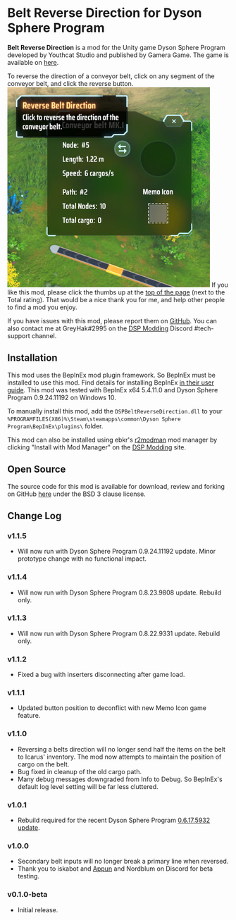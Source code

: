 # Belt Reverse Direction for Dyson Sphere Program

**Belt Reverse Direction** is a mod for the Unity game Dyson Sphere Program developed by Youthcat Studio and published by Gamera Game.  The game is available on [here](https://store.steampowered.com/app/1366540/Dyson_Sphere_Program/).

To reverse the direction of a conveyor belt, click on any segment of the conveyor belt, and click the reverse button.
![Reverse Button image](https://raw.githubusercontent.com/GreyHak/dsp-belt-reverse/master/ReverseButton.jpg)
If you like this mod, please click the thumbs up at the [top of the page](https://dsp.thunderstore.io/package/GreyHak/DSP_Belt_Reverse_Direction/) (next to the Total rating).  That would be a nice thank you for me, and help other people to find a mod you enjoy.

If you have issues with this mod, please report them on [GitHub](https://github.com/GreyHak/dsp-belt-reverse/issues).  You can also contact me at GreyHak#2995 on the [DSP Modding](https://discord.gg/XxhyTNte) Discord #tech-support channel.

## Installation
This mod uses the BepInEx mod plugin framework.  So BepInEx must be installed to use this mod.  Find details for installing BepInEx [in their user guide](https://bepinex.github.io/bepinex_docs/master/articles/user_guide/installation/index.html#installing-bepinex-1).  This mod was tested with BepInEx x64 5.4.11.0 and Dyson Sphere Program 0.9.24.11192 on Windows 10.

To manually install this mod, add the `DSPBeltReverseDirection.dll` to your `%PROGRAMFILES(X86)%\Steam\steamapps\common\Dyson Sphere Program\BepInEx\plugins\` folder.

This mod can also be installed using ebkr's [r2modman](https://dsp.thunderstore.io/package/ebkr/r2modman/) mod manager by clicking "Install with Mod Manager" on the [DSP Modding](https://dsp.thunderstore.io/package/GreyHak/DSP_Star_Sector_Resource_Spreadsheet_Generator/) site.

## Open Source
The source code for this mod is available for download, review and forking on GitHub [here](https://github.com/GreyHak/dsp-belt-reverse) under the BSD 3 clause license.

## Change Log
### v1.1.5
 - Will now run with Dyson Sphere Program 0.9.24.11192 update.  Minor prototype change with no functional impact.
### v1.1.4
 - Will now run with Dyson Sphere Program 0.8.23.9808 update.  Rebuild only.
### v1.1.3
 - Will now run with Dyson Sphere Program 0.8.22.9331 update.  Rebuild only.
### v1.1.2
 - Fixed a bug with inserters disconnecting after game load.
### v1.1.1
 - Updated button position to deconflict with new Memo Icon game feature.
### v1.1.0
 - Reversing a belts direction will no longer send half the items on the belt to Icarus' inventory.  The mod now attempts to maintain the position of cargo on the belt.
 - Bug fixed in cleanup of the old cargo path.
 - Many debug messages downgraded from Info to Debug.  So BepInEx's default log level setting will be far less cluttered.
### v1.0.1
 - Rebuild required for the recent Dyson Sphere Program [0.6.17.5932 update](https://store.steampowered.com/news/app/1366540/view/4178750236020840924).
### v1.0.0
 - Secondary belt inputs will no longer break a primary line when reversed.
 - Thank you to iskabot and [Appun](https://dsp.thunderstore.io/package/appuns/) and Nordblum on Discord for beta testing.
### v0.1.0-beta
 - Initial release.
